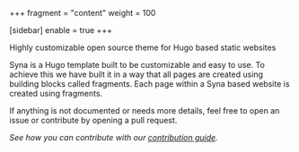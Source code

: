 +++
fragment = "content"
weight = 100

[sidebar]
  enable = true
+++

Highly customizable open source theme for Hugo based static websites

Syna is a Hugo template built to be customizable and easy to use.
To achieve this we have built it in a way that all pages are created using building blocks called fragments.
Each page within a Syna based website is created using fragments.


If anything is not documented or needs more details, feel free to open an issue or contribute by opening a pull request.

*See how you can contribute with our [contribution guide](https://github.com/okkur/syna/blob/master/CONTRIBUTING.md).*
